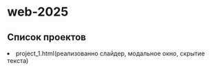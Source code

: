 # web-2025
<h2>Список проектов</h2>
<li>project_1.html(реализованно слайдер, модальное окно, скрытие текста)</li>
